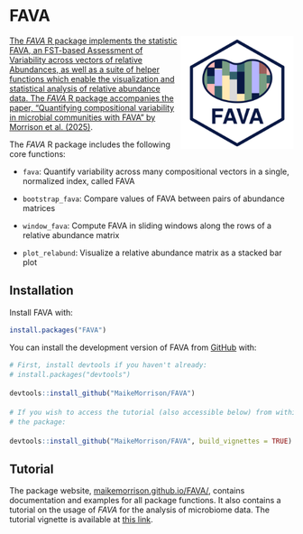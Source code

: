 
<!-- README.md is generated from README.Rmd. Please edit that file -->

# FAVA

<a href='https://github.com/MaikeMorrison/FAVA'/><img src='man/figures/FAVA_logo_2.png' height="200" align="right" style="float:right; height:200px;" />

The *FAVA* R package implements the statistic FAVA, an FST-based
Assessment of Variability across vectors of relative Abundances, as well
as a suite of helper functions which enable the visualization and
statistical analysis of relative abundance data. The *FAVA* R package
accompanies the paper, “Quantifying compositional variability in
microbial communities with FAVA” by [Morrison et
al. (2025)](https://doi.org/10.1073/pnas.2413211122).

The *FAVA* R package includes the following core functions:

- `fava`: Quantify variability across many compositional vectors in a
  single, normalized index, called FAVA

- `bootstrap_fava`: Compare values of FAVA between pairs of abundance
  matrices

- `window_fava`: Compute FAVA in sliding windows along the rows of a
  relative abundance matrix

- `plot_relabund`: Visualize a relative abundance matrix as a stacked
  bar plot

## Installation

Install FAVA with:

``` r
install.packages("FAVA")
```

You can install the development version of FAVA from
[GitHub](https://github.com/MaikeMorrison/FAVA) with:

``` r
# First, install devtools if you haven't already:
# install.packages("devtools")

devtools::install_github("MaikeMorrison/FAVA")

# If you wish to access the tutorial (also accessible below) from within
# the package:

devtools::install_github("MaikeMorrison/FAVA", build_vignettes = TRUE)
```

## Tutorial

The package website,
[maikemorrison.github.io/FAVA/](https://maikemorrison.github.io/FAVA/),
contains documentation and examples for all package functions. It also
contains a tutorial on the usage of *FAVA* for the analysis of
microbiome data. The tutorial vignette is available at [this
link](https://maikemorrison.github.io/FAVA/articles/microbiome_tutorial.html).
